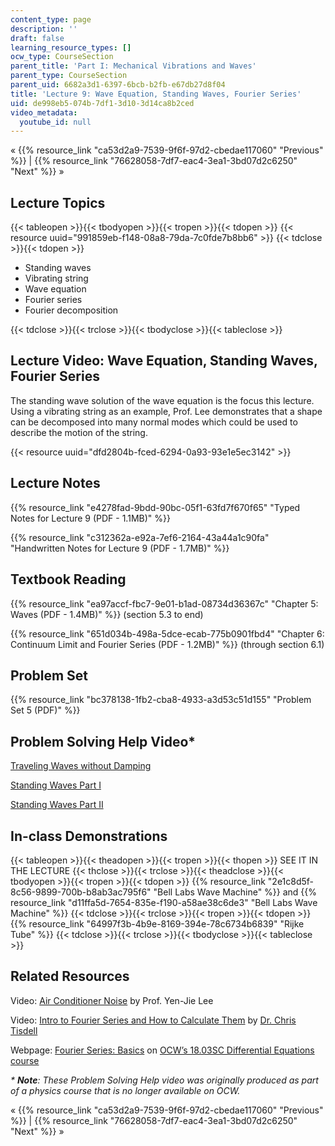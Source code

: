 ```yaml
---
content_type: page
description: ''
draft: false
learning_resource_types: []
ocw_type: CourseSection
parent_title: 'Part I: Mechanical Vibrations and Waves'
parent_type: CourseSection
parent_uid: 6682a3d1-6397-6bcb-b2fb-e67db27d8f04
title: 'Lecture 9: Wave Equation, Standing Waves, Fourier Series'
uid: de998eb5-074b-7df1-3d10-3d14ca8b2ced
video_metadata:
  youtube_id: null
---
```

« {{% resource_link "ca53d2a9-7539-9f6f-97d2-cbedae117060" "Previous" %}} | {{% resource_link "76628058-7df7-eac4-3ea1-3bd07d2c6250" "Next" %}} »

## Lecture Topics

{{< tableopen >}}{{< tbodyopen >}}{{< tropen >}}{{< tdopen >}}
{{< resource uuid="991859eb-f148-08a8-79da-7c0fde7b8bb6" >}}
{{< tdclose >}}{{< tdopen >}}

- Standing waves
- Vibrating string
- Wave equation
- Fourier series
- Fourier decomposition

{{< tdclose >}}{{< trclose >}}{{< tbodyclose >}}{{< tableclose >}}

## Lecture Video: Wave Equation, Standing Waves, Fourier Series

The standing wave solution of the wave equation is the focus this lecture. Using a vibrating string as an example, Prof. Lee demonstrates that a shape can be decomposed into many normal modes which could be used to describe the motion of the string.

{{< resource uuid="dfd2804b-fced-6294-0a93-93e1e5ec3142" >}}

## Lecture Notes

{{% resource_link "e4278fad-9bdd-90bc-05f1-63fd7f670f65" "Typed Notes for Lecture 9 (PDF - 1.1MB)" %}}

{{% resource_link "c312362a-e92a-7ef6-2164-43a44a1c90fa" "Handwritten Notes for Lecture 9 (PDF - 1.7MB)" %}}

## Textbook Reading

{{% resource_link "ea97accf-fbc7-9e01-b1ad-08734d36367c" "Chapter 5: Waves (PDF - 1.4MB)" %}} (section 5.3 to end)

{{% resource_link "651d034b-498a-5dce-ecab-775b0901fbd4" "Chapter 6: Continuum Limit and Fourier Series (PDF - 1.2MB)" %}} (through section 6.1)

## Problem Set

{{% resource_link "bc378138-1fb2-cba8-4933-a3d53c51d155" "Problem Set 5 (PDF)" %}}

## Problem Solving Help Video\*

[Traveling Waves without Damping](/courses/res-8-005-vibrations-and-waves-problem-solving-fall-2012/pages/problem-solving-videos/traveling-waves-without-damping-1)

[Standing Waves Part I](/courses/res-8-005-vibrations-and-waves-problem-solving-fall-2012/pages/problem-solving-videos/standing-waves-part-i-1)

[Standing Waves Part II](/courses/res-8-005-vibrations-and-waves-problem-solving-fall-2012/pages/problem-solving-videos/standing-waves-part-ii-1)

## In-class Demonstrations

{{< tableopen >}}{{< theadopen >}}{{< tropen >}}{{< thopen >}}
SEE IT IN THE LECTURE
{{< thclose >}}{{< trclose >}}{{< theadclose >}}{{< tbodyopen >}}{{< tropen >}}{{< tdopen >}}
{{% resource_link "2e1c8d5f-8c56-9899-700b-b8ab3ac795f6" "Bell Labs Wave Machine" %}} and {{% resource_link "d11ffa5d-7654-835e-f190-a58ae38c6de3" "Bell Labs Wave Machine" %}}
{{< tdclose >}}{{< trclose >}}{{< tropen >}}{{< tdopen >}}
{{% resource_link "64997f3b-4b9e-8169-394e-78c6734b6839" "Rijke Tube" %}}
{{< tdclose >}}{{< trclose >}}{{< tbodyclose >}}{{< tableclose >}}

## Related Resources

Video: [Air Conditioner Noise](https://www.youtube.com/watch?v=llYbVDzE6aw) by Prof. Yen-Jie Lee

Video: [Intro to Fourier Series and How to Calculate Them](https://www.youtube.com/watch?v=Cb3HpOf2V1g) by [Dr. Chris Tisdell](https://research.unsw.edu.au/people/associate-professor-chris-tisdell)

Webpage: [Fourier Series: Basics](/courses/18-03sc-differential-equations-fall-2011/pages/unit-iii-fourier-series-and-laplace-transform/fourier-series-basics) on [OCW’s 18.03SC Differential Equations course](/courses/18-03sc-differential-equations-fall-2011)

*\* **Note**: These Problem Solving Help video was originally produced as part of a physics course that is no longer available on OCW.*

« {{% resource_link "ca53d2a9-7539-9f6f-97d2-cbedae117060" "Previous" %}} | {{% resource_link "76628058-7df7-eac4-3ea1-3bd07d2c6250" "Next" %}} »